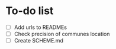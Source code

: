 # To-do list

- [ ] Add urls to READMEs
- [ ] Check precision of communes location
- [ ] Create SCHEME.md
